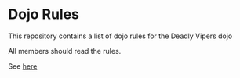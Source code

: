 Dojo Rules
==========

This repository contains a list of dojo rules for the Deadly Vipers dojo

All members should read the rules.

See [here](https://github.com/deadlyvipers)
